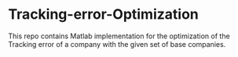 # Tracking-error-Optimization
This repo contains Matlab implementation for the optimization of the Tracking error of a company with the given set of base companies.
